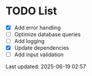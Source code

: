# TODO List

- [x] Add error handling
- [ ] Optimize database queries
- [ ] Add logging
- [x] Update dependencies
- [ ] Add input validation

Last updated: 2025-06-19 02:57
